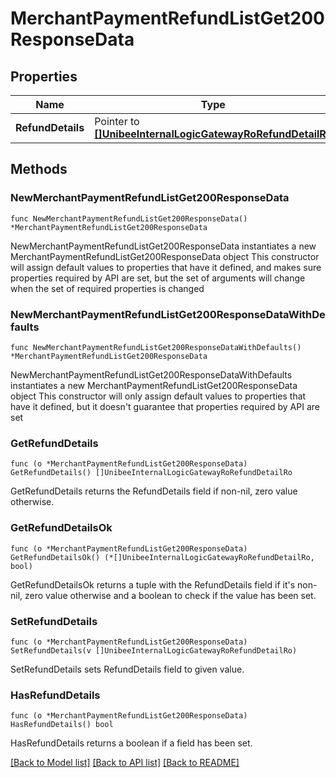 # MerchantPaymentRefundListGet200ResponseData

## Properties

Name | Type | Description | Notes
------------ | ------------- | ------------- | -------------
**RefundDetails** | Pointer to [**[]UnibeeInternalLogicGatewayRoRefundDetailRo**](UnibeeInternalLogicGatewayRoRefundDetailRo.md) | RefundDetails | [optional] 

## Methods

### NewMerchantPaymentRefundListGet200ResponseData

`func NewMerchantPaymentRefundListGet200ResponseData() *MerchantPaymentRefundListGet200ResponseData`

NewMerchantPaymentRefundListGet200ResponseData instantiates a new MerchantPaymentRefundListGet200ResponseData object
This constructor will assign default values to properties that have it defined,
and makes sure properties required by API are set, but the set of arguments
will change when the set of required properties is changed

### NewMerchantPaymentRefundListGet200ResponseDataWithDefaults

`func NewMerchantPaymentRefundListGet200ResponseDataWithDefaults() *MerchantPaymentRefundListGet200ResponseData`

NewMerchantPaymentRefundListGet200ResponseDataWithDefaults instantiates a new MerchantPaymentRefundListGet200ResponseData object
This constructor will only assign default values to properties that have it defined,
but it doesn't guarantee that properties required by API are set

### GetRefundDetails

`func (o *MerchantPaymentRefundListGet200ResponseData) GetRefundDetails() []UnibeeInternalLogicGatewayRoRefundDetailRo`

GetRefundDetails returns the RefundDetails field if non-nil, zero value otherwise.

### GetRefundDetailsOk

`func (o *MerchantPaymentRefundListGet200ResponseData) GetRefundDetailsOk() (*[]UnibeeInternalLogicGatewayRoRefundDetailRo, bool)`

GetRefundDetailsOk returns a tuple with the RefundDetails field if it's non-nil, zero value otherwise
and a boolean to check if the value has been set.

### SetRefundDetails

`func (o *MerchantPaymentRefundListGet200ResponseData) SetRefundDetails(v []UnibeeInternalLogicGatewayRoRefundDetailRo)`

SetRefundDetails sets RefundDetails field to given value.

### HasRefundDetails

`func (o *MerchantPaymentRefundListGet200ResponseData) HasRefundDetails() bool`

HasRefundDetails returns a boolean if a field has been set.


[[Back to Model list]](../README.md#documentation-for-models) [[Back to API list]](../README.md#documentation-for-api-endpoints) [[Back to README]](../README.md)



